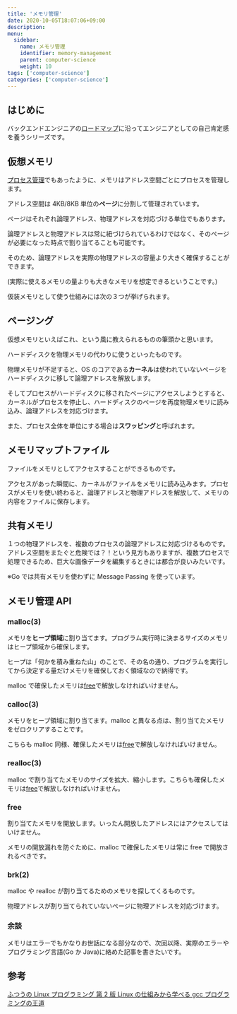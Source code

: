 ```yaml
---
title: 'メモリ管理'
date: 2020-10-05T18:07:06+09:00
description:
menu:
  sidebar:
    name: メモリ管理
    identifier: memory-management
    parent: computer-science
    weight: 10
tags: ['computer-science']
categories: ['computer-science']
---
```


## はじめに

バックエンドエンジニアの[ロードマップ][ロードマップ]に沿ってエンジニアとしての自己肯定感を養うシリーズです。

## 仮想メモリ

[プロセス管理][プロセス管理]でもあったように、メモリはアドレス空間ごとにプロセスを管理します。

アドレス空間は 4KB/8KB 単位の**ページ**に分割して管理されています。

ページはそれぞれ論理アドレス、物理アドレスを対応づける単位でもあります。

論理アドレスと物理アドレスは常に紐づけられているわけではなく、そのページが必要になった時点で割り当てることも可能です。

そのため、論理アドレスを実際の物理アドレスの容量より大きく確保することができます。

(実際に使えるメモリの量よりも大きなメモリを想定できるということです。)

仮装メモリとして使う仕組みには次の３つが挙げられます。

## ページング

仮想メモリといえばこれ、という風に教えられるものの筆頭かと思います。

ハードディスクを物理メモリの代わりに使うといったものです。

物理メモリが不足すると、OS のコアである**カーネル**は使われていないページをハードディスクに移して論理アドレスを解放します。

そしてプロセスがハードディスクに移されたページにアクセスしようとすると、カーネルがプロセスを停止し、ハードディスクのページを再度物理メモリに読み込み、論理アドレスを対応づけます。

また、プロセス全体を単位にする場合は**スワッピング**と呼ばれます。

## メモリマップトファイル

ファイルをメモリとしてアクセスすることができるものです。

アクセスがあった瞬間に、カーネルがファイルをメモリに読み込みます。プロセスがメモリを使い終わると、論理アドレスと物理アドレスを解放して、メモリの内容をファイルに保存します。

## 共有メモリ

１つの物理アドレスを、複数のプロセスの論理アドレスに対応づけるものです。
アドレス空間をまたぐと危険では？！という見方もありますが、複数プロセスで処理できるため、巨大な画像データを編集するときには都合が良いみたいです。

※Go では共有メモリを使わずに Message Passing を使っています。

## メモリ管理 API

### malloc(3)

メモリを**ヒープ領域**に割り当てます。プログラム実行時に決まるサイズのメモリはヒープ領域から確保します。

ヒープは「何かを積み重ねた山」のことで、その名の通り、プログラムを実行してから決定する量だけメモリを確保しておく領域なので納得です。

malloc で確保したメモリは[free](#free)で解放しなければいけません。

### calloc(3)

メモリをヒープ領域に割り当てます。malloc と異なる点は、割り当てたメモリをゼロクリアすることです。

こちらも malloc 同様、確保したメモリは[free](#free)で解放しなければいけません。

### realloc(3)

malloc で割り当てたメモリのサイズを拡大、縮小します。こちらも確保したメモリは[free](#free)で解放しなければいけません。

### free

割り当てたメモリを開放します。いったん開放したアドレスにはアクセスしてはいけません。

メモリの開放漏れを防ぐために、malloc で確保したメモリは常に free で開放されるべきです。

### brk(2)

malloc や realloc が割り当てるためのメモリを探してくるものです。

物理アドレスが割り当てられていないページに物理アドレスを対応づけます。

### 余談

メモリはエラーでもかなりお世話になる部分なので、次回以降、実際のエラーやプログラミング言語(Go か Java)に絡めた記事を書きたいです。

## 参考

[ふつうの Linux プログラミング 第 2 版 Linux の仕組みから学べる gcc プログラミングの王道][amazon]

[ロードマップ]: https://github.com/kamranahmedse/developer-roadmap#back-end-roadmap
[amazon]: https://www.amazon.co.jp/%E3%81%B5%E3%81%A4%E3%81%86%E3%81%AELinux%E3%83%97%E3%83%AD%E3%82%B0%E3%83%A9%E3%83%9F%E3%83%B3%E3%82%B0-%E7%AC%AC2%E7%89%88-Linux%E3%81%AE%E4%BB%95%E7%B5%84%E3%81%BF%E3%81%8B%E3%82%89%E5%AD%A6%E3%81%B9%E3%82%8Bgcc%E3%83%97%E3%83%AD%E3%82%B0%E3%83%A9%E3%83%9F%E3%83%B3%E3%82%B0%E3%81%AE%E7%8E%8B%E9%81%93-%E9%9D%92%E6%9C%A8-%E5%B3%B0%E9%83%8E/dp/4797386479
[プロセス管理]: https://uh-zz.github.io/blog/posts/about-process/
